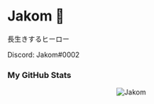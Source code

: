 # Jakom 🚀

長生きするヒーロー

Discord: Jakom#0002

### My GitHub Stats
 
<p align="center">  <img src="https://github-readme-stats.vercel.app/api?username=RyouYoo&show_icons=true&theme=dracula" alt="Jakom" />
